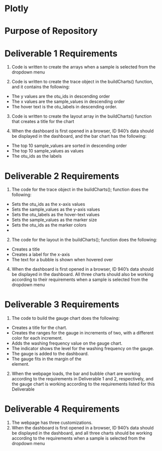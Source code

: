 # Plotly

# Purpose of Repository


# Deliverable 1 Requirements

1. Code is written to create the arrays when a sample is selected from the dropdown menu

2. Code is written to create the trace object in the buildCharts() function, and it contains the following:
- The y values are the otu_ids in descending order
- The x values are the sample_values in descending order
- The hover text is the otu_labels in descending order.
  
3. Code is written to create the layout array in the buildCharts() function that creates a title for the chart

4. When the dashboard is first opened in a browser, ID 940’s data should be displayed in the dashboard, and the bar chart has the following:
- The top 10 sample_values are sorted in descending order
- The top 10 sample_values as values
- The otu_ids as the labels

# Deliverable 2 Requirements

1. The code for the trace object in the buildCharts(); function does the following:
- Sets the otu_ids as the x-axis values
- Sets the sample_values as the y-axis values
- Sets the otu_labels as the hover-text values
- Sets the sample_values as the marker size
- Sets the otu_ids as the marker colors
- 
2. The code for the layout in the buildCharts(); function does the following:
- Creates a title
- Creates a label for the x-axis
- The text for a bubble is shown when hovered over

4. When the dashboard is first opened in a browser, ID 940’s data should be displayed in the dashboard. All three charts should also be working according to their requirements when a sample is selected from the dropdown menu


# Deliverable 3 Requirements

1. The code to build the gauge chart does the following:
- Creates a title for the chart.
- Creates the ranges for the gauge in increments of two, with a different color for each increment.
- Adds the washing frequency value on the gauge chart.
- The indicator shows the level for the washing frequency on the gauge.
- The gauge is added to the dashboard.
- The gauge fits in the margin of the <div> element.
        
2. When the webpage loads, the bar and bubble chart are working according to the requirements in Deliverable 1 and 2, respectively, and the gauge chart is working according to the requirements listed for this Deliverable

# Deliverable 4 Requirements
1. The webpage has three customizations.
2. When the dashboard is first opened in a browser, ID 940’s data should be displayed in the dashboard, and all three charts should be working according to the requirements when a sample is selected from the dropdown menu
